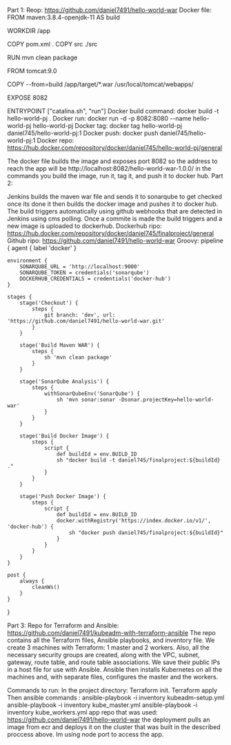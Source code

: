 Part 1:
Reop: https://github.com/daniel7491/hello-world-war
Docker file: 
FROM maven:3.8.4-openjdk-11 AS build

WORKDIR /app

COPY pom.xml .
COPY src ./src

RUN mvn clean package

FROM tomcat:9.0

COPY --from=build /app/target/*.war /usr/local/tomcat/webapps/

EXPOSE 8082

ENTRYPOINT ["catalina.sh", "run"]
Docker build command: docker build -t hello-world-pj .
Docker run: docker run -d -p 8082:8080 --name hello-world-pj hello-world-pj
Docker tag: docker tag hello-world-pj daniel745/hello-world-pj:1
Docker push: docker push daniel745/hello-world-pj:1
Docker repo: https://hub.docker.com/repository/docker/daniel745/hello-world-pj/general
 
The docker file builds the image and exposes port 8082 so the address to reach the app will be 
http://localhost:8082/hello-world-war-1.0.0/
in the commands you build the image, run it, tag it, and push it to docker hub. 
Part 2: 

Jenkins builds the maven war file and sends it to sonarqube to get checked once its done it then builds the docker image and pushes it to docker hub.
The build triggers automatically using github webhooks that are detected in Jenkins using cms polling.
Once a commite is made the build triggers and a new image is uploaded to dockerhub. 
Dockerhub ripo:
https://hub.docker.com/repository/docker/daniel745/finalproject/general
Github ripo:
https://github.com/daniel7491/hello-world-war
Groovy: 
pipeline {
    agent { label 'docker' }

    environment {
        SONARQUBE_URL = 'http://localhost:9000'
        SONARQUBE_TOKEN = credentials('sonarqube')
        DOCKERHUB_CREDENTIALS = credentials('docker-hub')
    }
    
    stages {
        stage('Checkout') {
            steps {
                git branch: 'dev', url: 'https://github.com/daniel7491/hello-world-war.git'
            }
        }

        stage('Build Maven WAR') {
            steps {
                sh 'mvn clean package'
            }
        }

        stage('SonarQube Analysis') {
            steps {
                withSonarQubeEnv('SonarQube') {
                    sh 'mvn sonar:sonar -Dsonar.projectKey=hello-world-war'
                }
            }
        }

        stage('Build Docker Image') {
            steps {
                script {
                    def buildId = env.BUILD_ID
                    sh "docker build -t daniel745/finalproject:${buildId} ."
                }
            }
        }

        stage('Push Docker Image') {
            steps {
                script {
                    def buildId = env.BUILD_ID
                    docker.withRegistry('https://index.docker.io/v1/', 'docker-hub') {
                        sh "docker push daniel745/finalproject:${buildId}"
                    }
                }
            }
        }
    }

    post {
        always {
            cleanWs()
        }
    }
}

Part 3: 
Repo for Terraform and Ansible: https://github.com/daniel7491/kubeadm-with-terraform-ansible The repo contains all the Terraform files, Ansible playbooks, and inventory file. We create 3 machines with Terraform: 1 master and 2 workers. Also, all the necessary security groups are created, along with the VPC, subnet, gateway, route table, and route table associations. We save their public IPs in a host file for use with Ansible. Ansible then installs Kubernetes on all the machines and, with separate files, configures the master and the workers.


Commands to run: 
In the project directory: 
Terraform init.
Terraform apply 
Then ansible commands :
ansible-playbook -i inventory kubeadm-setup.yml
ansible-playbook -i inventory kube_master.yml
ansible-playbook -i inventory kube_workers.yml
app repo that was used: https://github.com/daniel7491/hello-world-war
the deployment pulls an image from ecr and deploys it on the cluster that was built in the described proccess above. 
Im using node port to access the app. 

